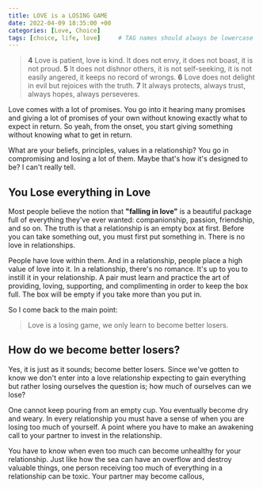 ```yaml
---
title: LOVE is a LOSING GAME
date: 2022-04-09 18:35:00 +00
categories: [Love, Choice]
tags: [choice, life, love]     # TAG names should always be lowercase
---
```


> **4** Love is patient, love is kind. It does not envy, it does not boast, it is not proud. **5** It does not dishnor others, it is not self-seeking, it is not easily angered, it keeps no record of wrongs. **6** Love does not delight in evil but rejoices with the truth. **7** It always protects, always trust, always hopes, always perseveres.

Love comes with a lot of promises. You go into it hearing many promises and giving a lot of promises of your own without knowing exactly what to expect in return. So yeah, from the onset, you start giving something without knowing what to get in return.

What are your beliefs, principles, values in a relationship? You go in compromising and losing a lot of them. Maybe that's how it's designed to be? I can't really tell.

## You Lose everything in Love

Most people believe the notion that **"falling in love"** is a beautiful package full of everything they've ever wanted: companionship, passion, friendship, and so on. The truth is that a relationship is an empty box at first. Before you can take something out, you must first put something in. There is no love in relationships.


People have love within them. And in a relationship, people place a high value of love into it. In a relationship, there's no romance. It's up to you to instill it in your relationship. A pair must learn and practice the art of providing, loving, supporting, and complimenting in order to keep the box full. The box will be empty if you take more than you put in.

So I come back to the main point:

> Love is a losing game, we only learn to become better losers.

## How do we become better losers?

Yes, it is just as it sounds; become better losers. Since we've gotten to know we don't enter into a love relationship expecting to gain everything but rather losing ourselves the question is; how much of ourselves can we lose?

One cannot keep pouring from an empty cup. You eventually become dry and weary. In every relationship you must have a sense of when you are losing too much of yourself. A point where you have to make an awakening call to your partner to invest in the relationship. 

You have to know when even too much can become unhealthy for your relationship. Just like how the sea can have an overflow and destroy valuable things, one person receiving too much of everything in a relationship can be toxic. Your partner may become callous, 


<!-- I remember travelling into London with my mum and brother when I was about 14 or 15 years old. When we got into London, not far from islington/highbury area, the traffic was slow but flowing with a stop start rhythm. As we were gradually edging towards the front of a queue that was caused by a set of traffic lights, a beautiful girl that was sitting and waiting at a bus stop to the left of me caught my eye. I couldn't help but stare at her as she sat there and gaze towards the sky, in her own world. Looking at her I could see that her carefree head was in the clouds just watching the day go past.

She then turned her head and noticed me staring at her, we made eye contact. As we paused in that brief but beautiful moment, eyes locked looking at one another, we shared a beautiful subtle smile before breaking into a full on contagious beaming smile, as if we were good friends sharing a private joke and all the passersby were none the wiser.

 I thought "wow look how beautiful she is and what a gorgeous smile" and then blushingly I turned my gaze away, not wanting to make it awkward for myself nor her.

Then I thought to myself "Hold on! Was that?!"

I snapped my neck back and realised, Yes! it was indeed Amy Winehouse! She started laughing realising that I had processed, computed and only just clocked on.

I exclaimed to my brother "look!! that's Amy Winehouse there!"  He was more focused on the road and the lights up ahead as they began to change green he didnt believe me anyway.  

As the car started moving I quickly put my windows down and shouted "AMY!!" She looked and was laughing even harder and then I knew without doubt it was her.

The cars moved off and my moment with her had passed.

I still think of that moment, especially when I go into London, as I usually go past the exact same spot. I think what if I would have got out the car and just took my shot at striking a conversation with her. Just to connect with another human and interact before going on about our days and lives.

She had a beautiful smile. And I can still picture her in that moment. -->
